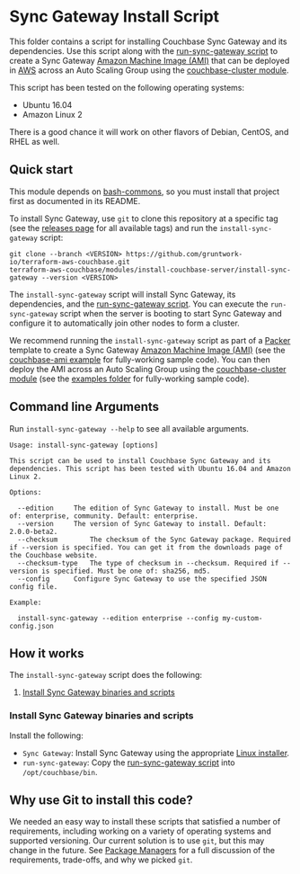 # Sync Gateway Install Script

This folder contains a script for installing Couchbase Sync Gateway and its dependencies. Use this script along with the
[run-sync-gateway script](https://github.com/gruntwork-io/terraform-aws-couchbase/tree/master/modules/run-sync-gateway) 
to create a Sync Gateway [Amazon Machine Image 
(AMI)](http://docs.aws.amazon.com/AWSEC2/latest/UserGuide/AMIs.html) that can be deployed in 
[AWS](https://aws.amazon.com/) across an Auto Scaling Group using the [couchbase-cluster 
module](https://github.com/gruntwork-io/terraform-aws-couchbase/tree/master/modules/couchbase-cluster).

This script has been tested on the following operating systems:

* Ubuntu 16.04
* Amazon Linux 2

There is a good chance it will work on other flavors of Debian, CentOS, and RHEL as well.



## Quick start

This module depends on [bash-commons](https://github.com/gruntwork-io/bash-commons), so you must install that project
first as documented in its README.

To install Sync Gateway, use `git` to clone this repository at a specific tag (see the [releases 
page](https://github.com/gruntwork-io/terraform-aws-couchbase/releases) for all available tags) and run the 
`install-sync-gateway` script:

```
git clone --branch <VERSION> https://github.com/gruntwork-io/terraform-aws-couchbase.git
terraform-aws-couchbase/modules/install-couchbase-server/install-sync-gateway --version <VERSION>
```

The `install-sync-gateway` script will install Sync Gateway, its dependencies, and the [run-sync-gateway 
script](https://github.com/gruntwork-io/terraform-aws-couchbase/tree/master/modules/run-sync-gateway).
You can execute the `run-sync-gateway` script when the server is booting to start Sync Gateway and configure it to 
automatically join other nodes to form a cluster.

We recommend running the `install-sync-gateway` script as part of a [Packer](https://www.packer.io/) template to 
create a Sync Gateway [Amazon Machine Image (AMI)](http://docs.aws.amazon.com/AWSEC2/latest/UserGuide/AMIs.html) (see the 
[couchbase-ami example](https://github.com/gruntwork-io/terraform-aws-couchbase/tree/master/examples/couchbase-ami) for 
fully-working sample code). You can then deploy the AMI across an Auto Scaling Group using the [couchbase-cluster 
module](https://github.com/gruntwork-io/terraform-aws-couchbase/tree/master/modules/couchbase-cluster) (see the 
[examples folder](https://github.com/gruntwork-io/terraform-aws-couchbase/tree/master/examples) for fully-working 
sample code).




## Command line Arguments

Run `install-sync-gateway --help` to see all available arguments.

```
Usage: install-sync-gateway [options]

This script can be used to install Couchbase Sync Gateway and its dependencies. This script has been tested with Ubuntu 16.04 and Amazon Linux 2.

Options:

  --edition		The edition of Sync Gateway to install. Must be one of: enterprise, community. Default: enterprise.
  --version		The version of Sync Gateway to install. Default: 2.0.0-beta2.
  --checksum		The checksum of the Sync Gateway package. Required if --version is specified. You can get it from the downloads page of the Couchbase website.
  --checksum-type	The type of checksum in --checksum. Required if --version is specified. Must be one of: sha256, md5.
  --config		Configure Sync Gateway to use the specified JSON config file.

Example:

  install-sync-gateway --edition enterprise --config my-custom-config.json
```



## How it works

The `install-sync-gateway` script does the following:

1. [Install Sync Gateway binaries and scripts](#install-sync-gateway-binaries-and-scripts)


### Install Sync Gateway binaries and scripts

Install the following:

* `Sync Gateway`: Install Sync Gateway using the appropriate [Linux 
  installer](https://developer.couchbase.com/documentation/mobile/1.5/installation/sync-gateway/index.html). 
* `run-sync-gateway`: Copy the [run-sync-gateway 
  script](https://github.com/gruntwork-io/terraform-aws-couchbase/tree/master/modules/run-sync-gateway) into 
  `/opt/couchbase/bin`. 




## Why use Git to install this code?

We needed an easy way to install these scripts that satisfied a number of requirements, including working on a variety 
of operating systems and supported versioning. Our current solution is to use `git`, but this may change in the future.
See [Package Managers](https://github.com/hashicorp/terraform-aws-consul/blob/master/_docs/package-managers.md) 
for a full discussion of the requirements, trade-offs, and why we picked `git`.
